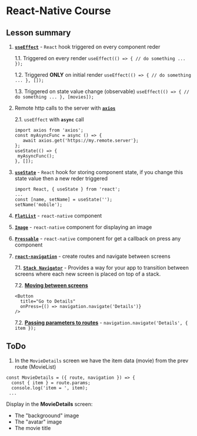 # React-Native Course

## Lesson summary
1. [**`useEffect`**](https://reactjs.org/docs/hooks-overview.html) - `React` hook triggered on every component reder

   1.1. Triggered on every render 
   ```useEffect(() => { // do something ... });```
   
   1.2. Triggered **ONLY** on initial render
   ```useEffect(() => { // do something ... }, []);```
   
   1.3. Triggered on state value change (observable)
   ```useEffect(() => { // do something ... }, [movies]);```
   
2. Remote http calls to the server with [**`axios`**](https://github.com/axios/axios)

   2.1. `useEffect` with **`async`** call
   ```
   import axios from 'axios';
   const myAsyncFunc = async () => { 
      await axios.get('https://my.remote.server'};
   };
   useState(() => { 
    myAsyncFunc();
   }, []);
   ```
3. [**`useState`**](https://reactjs.org/docs/hooks-state.html) - `React` hook for storing component state, if you change this state value then a new reder triggered
   ```
   import React, { useState } from 'react';
   ...
   const [name, setName] = useState('');
   setName('mobile');
   ```
   
4. [**`FlatList`**](www.google.com) - `react-native` component 
5. [**`Image`**](https://reactnative.dev/docs/image) - `react-native` component for displaying an image
6. [**`Pressable`**](https://reactnative.dev/docs/pressable) - `react-native` component for get a callback on press any component
7. [**`react-navigation`**](https://reactnavigation.org/docs/hello-react-navigation/) - create routes and navigate between screens

   7.1. [**`Stack Navigator`**](https://reactnavigation.org/docs/stack-navigator/) - Provides a way for your app to transition between screens where each new screen is placed on top of a stack.
   
   7.2. [**Moving between screens**](https://reactnavigation.org/docs/navigating)
      ```
      <Button
        title="Go to Details"
        onPress={() => navigation.navigate('Details')}
      />
      ```
   7.2. [**Passing parameters to routes**](https://reactnavigation.org/docs/params) - `navigation.navigate('Details', { item });`
  
## ToDo
1. In the `MovieDetails` screen we have the item data (movie) from the prev route (MovieList)
```
const MovieDetails = ({ route, navigation }) => {
  const { item } = route.params;
  console.log('item = ', item);
 ...
```
Display in the **MovieDetails** screen:
* The "backgroound" image
* The "avatar" image
* The movie title
